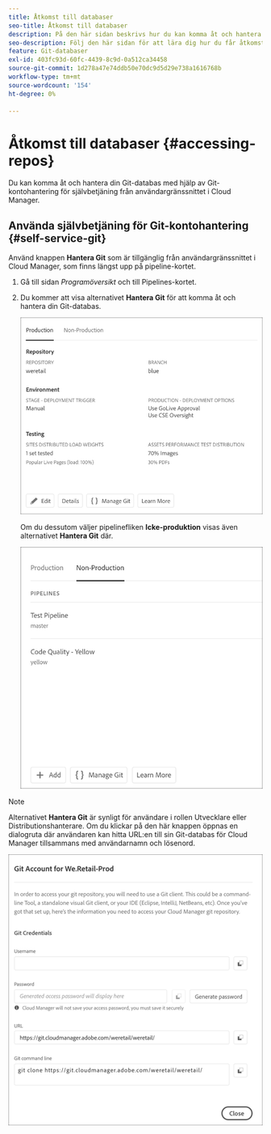 ```yaml
---
title: Åtkomst till databaser
seo-title: Åtkomst till databaser
description: På den här sidan beskrivs hur du kan komma åt och hantera Git-databasen.
seo-description: Följ den här sidan för att lära dig hur du får åtkomst till och hanterar din Git-databas.
feature: Git-databaser
exl-id: 403fc93d-60fc-4439-8c9d-0a512ca34458
source-git-commit: 1d278a47e74ddb50e70dc9d5d29e738a1616768b
workflow-type: tm+mt
source-wordcount: '154'
ht-degree: 0%

---
```


# Åtkomst till databaser {#accessing-repos}

Du kan komma åt och hantera din Git-databas med hjälp av Git-kontohantering för självbetjäning från användargränssnittet i Cloud Manager.

## Använda självbetjäning för Git-kontohantering {#self-service-git}

Använd knappen **Hantera Git** som är tillgänglig från användargränssnittet i Cloud Manager, som finns längst upp på pipeline-kortet.

1. Gå till sidan *Programöversikt* och till Pipelines-kortet.

1. Du kommer att visa alternativet **Hantera Git** för att komma åt och hantera din Git-databas.

   ![](assets/manage-git1.png)

   Om du dessutom väljer pipelinefliken **Icke-produktion** visas även alternativet **Hantera Git** där.

   ![](assets/manage-git-new2.png)

>[!NOTE]
>
>Alternativet **Hantera Git** är synligt för användare i rollen Utvecklare eller Distributionshanterare. Om du klickar på den här knappen öppnas en dialogruta där användaren kan hitta URL:en till sin Git-databas för Cloud Manager tillsammans med användarnamn och lösenord.

![](assets/manage-git3.png)
